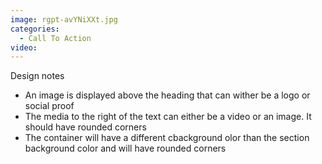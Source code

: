 ```yaml
---
image: rgpt-avYNiXXt.jpg
categories:
  - Call To Action
video:
---
```

Design notes
* An image is displayed above the heading that can wither be a logo or social proof
* The media to the right of the text can either be a video or an image. It should have rounded corners
* The container will have a different cbackground olor than the section background color and will have rounded corners